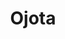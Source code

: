 ---
title: Ojota
date: 
draft: false

# descripcion
description : Ojota

materials: Plata 925

color: Plateado

dimensions: 0,5cm x 1,6cm

code: 02-13-0118

type: "Dijes"

categories: []

price: $2.790,00

# Images
# first image will be shown in the product page
images:
  # - image: "images/path_to_image"
  # La ubicacion de las imagenes es imagenes/Dijes/Dijes.Microcubic/02-13-0118-ojota
  - image: "./images/dijes/microcubic/02-13-0118-ojota_a.JPG"
  - image: "./images/dijes/microcubic/02-13-0118-ojota_b.JPG"
---